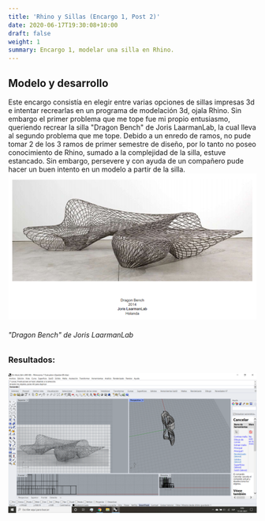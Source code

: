 ```yaml
---
title: 'Rhino y Sillas (Encargo 1, Post 2)'
date: 2020-06-17T19:30:08+10:00
draft: false
weight: 1
summary: Encargo 1, modelar una silla en Rhino.
---
```

## Modelo y desarrollo
Este encargo consistía en elegir entre varias opciones de sillas impresas 3d e intentar recrearlas en un programa de modelación 3d, ojala Rhino. Sin embargo el primer problema que me tope fue mi propio entusiasmo, queriendo recrear la silla "Dragon Bench" de Joris LaarmanLab, la cual lleva al segundo problema que me tope. Debido a un enredo de ramos, no pude tomar 2 de los 3 ramos de primer semestre de diseño, por lo tanto no poseo conocimiento de Rhino, sumado a la complejidad de la silla, estuve estancado. Sin embargo, persevere y con ayuda de un compañero pude hacer un buen intento en un modelo a partir de la silla.
![Modelo](/img/base.png)
###### "Dragon Bench" de Joris LaarmanLab
### Resultados:
![Modelo](/img/modelo.png)
